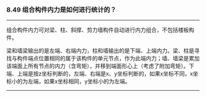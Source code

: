 ﻿### 8.49  组合构件内力是如何进行统计的？
---

组合构件内力可对梁、柱、斜撑、剪力墙构件自动进行内力组合，不包括楼板构件。

梁和墙梁输出的是左端、右端内力，柱和墙输出的是下端、上端内力。梁、柱是寻找与构件端点位置相同的属于该构件的单元节点，作为此端内力；墙、墙梁是累加该端面上所有节点的内力（含弯矩），并移到端面形心上（考虑了附加弯矩）。下端、上端是按z坐标判断的，左端、右端是x、y坐标判断的，如果x坐标不同，x坐标小的为左端，如果x坐标相同，y坐标小的为左端。

---
